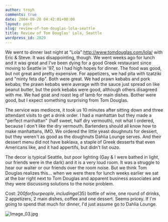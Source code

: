 ```yaml
---
author: troyh
comments: true
date: 2004-09-28 04:42:01+00:00
layout: post
slug: review-of-tom-douglas-lola-seattle
title: Review of Tom Douglas' Lola, Seattle
wordpress_id: 2829
---
```


We went to dinner last night at "Lola":http://www.tomdouglas.com/lola/ with Eric & Steve. It was disappointing, though. We went weeks ago for lunch and it was great and I've been dying for a good Greek restaurant since moving to Seattle in '97, so I had high hopes for dinner. The food was good, but not great and pretty expensive. For appetizers, we had pita with tzatziki and "minty feta dip". Both were great. We had prawn kebabs and pork kebabs; the prawn kebabs were average with the sauce just spread on like peanut butter, but the pork kebabs were good, although others disagreed with me. We had goat and roast leg of lamb for main dishes. Bother were good, but I expect something surprising from Tom Douglas.

The service was mediocre, it took us 10 minutes after sitting down and three attendant visits to get a drink order. I had a manhattan but they made a "perfect manhattan" (half sweet, half dry vermouth), not what I ordered, because I don't like the dry vermouth. Bartenders should all know how to make manhattans, IMO. We ordered the little yeast doughnuts for dessert, but they weren't as good as the doughnuts Dahlia Lounge serves. And their dessert menu did not have baklava, a staple of Greek desserts that even Americans like, and it had appertifs, but didn't list ouzo.

The decor is typical Seattle, but poor lighting (Gay & I were bathed in light, our friends were in the dark) and it is a very loud room. It was a struggle to hear our waiter or our friends over the room noise. But we think Tom Douglas realizes this... when we were there for lunch weeks earlier we sat at the bar right next to Tom Douglas and apparent business associates and they were discussing solutions to the noise problem.

Cost: $200 for four people, including a ($35) bottle of wine, one round of drinks, 2 appetizers, 2 main dishes, coffee and one dessert. Seems pricey. If I'm going to spend that much for dinner, I'd just assume go to Dahlia Lounge.

![Image_03.jpg](wp-photos/1004137911.jpeg)
